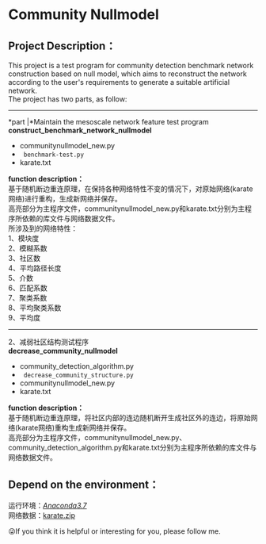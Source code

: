 # **Community Nullmodel**  
## Project Description：
This project is a test program for community detection benchmark network construction based on null model, which aims to reconstruct the network according to the user's requirements to generate a suitable artificial network.  
The project has two parts, as follow:    
*** 
*part |*Maintain the mesoscale network feature test program  
**construct_benchmark_network_nullmodel**  
* communitynullmodel_new.py     
* ` benchmark-test.py`     
* karate.txt  

**function description：**  
基于随机断边重连原理，在保持各种网络特性不变的情况下，对原始网络(karate网络)进行重构，生成新网络并保存。  
高亮部分为主程序文件，communitynullmodel_new.py和karate.txt分别为主程序所依赖的库文件与网络数据文件。  
所涉及到的网络特性：  
1、模块度  
2、模糊系数  
3、社区数  
4、平均路径长度  
5、介数  
6、匹配系数  
7、聚类系数  
8、平均聚类系数  
9、平均度  
*** 
2、减弱社区结构测试程序  
**decrease_community_nullmodel**  
* community_detection_algorithm.py  
* ` decrease_community_structure.py`  
* communitynullmodel_new.py  
* karate.txt  

**function description：**   
基于随机断边重连原理，将社区内部的连边随机断开生成社区外的连边，将原始网络(karate网络)重构生成新网络并保存。  
高亮部分为主程序文件，communitynullmodel_new.py、community_detection_algorithm.py和karate.txt分别为主程序所依赖的库文件与网络数据文件。   
## Depend on the environment：
运行环境：[*Anaconda3.7*](https://www.anaconda.com/)  
网络数据：[karate.zip](http://www-personal.umich.edu/~mejn/netdata/karate.zip) 

:stuck_out_tongue_winking_eye:If you think it is helpful or interesting for you, please follow me.








